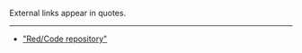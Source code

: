 External links appear in quotes.
***

* ["Red/Code repository"](https://github.com/red/code/tree/master/Library)